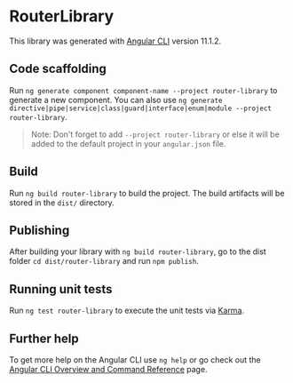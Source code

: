 # RouterLibrary

This library was generated with [Angular CLI](https://github.com/angular/angular-cli) version 11.1.2.

## Code scaffolding

Run `ng generate component component-name --project router-library` to generate a new component. You can also use `ng generate directive|pipe|service|class|guard|interface|enum|module --project router-library`.
> Note: Don't forget to add `--project router-library` or else it will be added to the default project in your `angular.json` file. 

## Build

Run `ng build router-library` to build the project. The build artifacts will be stored in the `dist/` directory.

## Publishing

After building your library with `ng build router-library`, go to the dist folder `cd dist/router-library` and run `npm publish`.

## Running unit tests

Run `ng test router-library` to execute the unit tests via [Karma](https://karma-runner.github.io).

## Further help

To get more help on the Angular CLI use `ng help` or go check out the [Angular CLI Overview and Command Reference](https://angular.io/cli) page.
